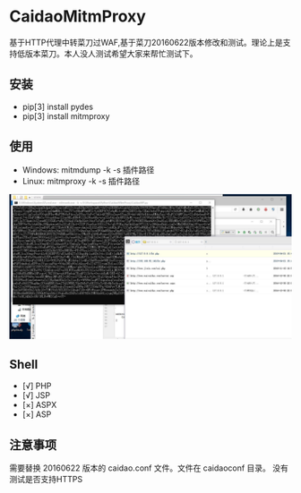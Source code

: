 # CaidaoMitmProxy
基于HTTP代理中转菜刀过WAF,基于菜刀20160622版本修改和测试。理论上是支持低版本菜刀。本人没人测试希望大家来帮忙测试下。

## 安装
* pip[3] install pydes
* pip[3] install mitmproxy

## 使用
* Windows: mitmdump -k -s 插件路径
* Linux: mitmproxy -k -s 插件路径

![](/img/ROE8ZV8U_2@91.jpg)

## Shell
- [√] PHP
- [√] JSP
- [×] ASPX
- [×] ASP

## 注意事项
需要替换 20160622 版本的 caidao.conf 文件。文件在 caidaoconf 目录。
没有测试是否支持HTTPS